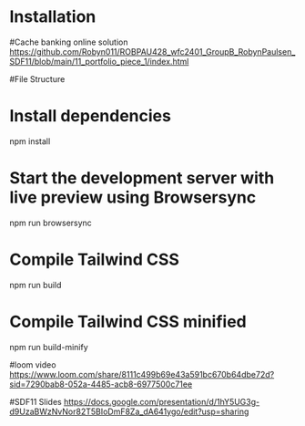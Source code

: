 # Installation


#Cache banking online solution
https://github.com/Robyn011/ROBPAU428_wfc2401_GroupB_RobynPaulsen_SDF11/blob/main/11_portfolio_piece_1/index.html


#File Structure
# Install dependencies
npm install

# Start the development server with live preview using Browsersync
npm run browsersync

# Compile Tailwind CSS
npm run build

# Compile Tailwind CSS minified
npm run build-minify


#loom video
https://www.loom.com/share/8111c499b69e43a591bc670b64dbe72d?sid=7290bab8-052a-4485-acb8-6977500c71ee

#SDF11 Slides
https://docs.google.com/presentation/d/1hY5UG3g-d9UzaBWzNvNor82T5BIoDmF8Za_dA641ygo/edit?usp=sharing




